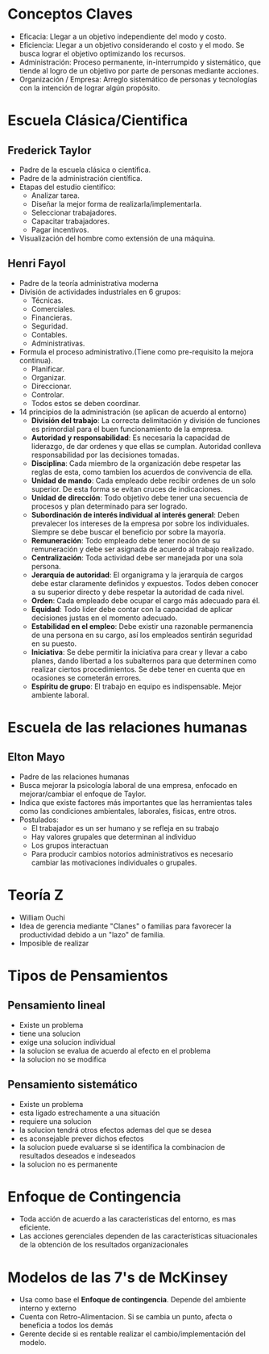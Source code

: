 # Conceptos Claves
- Eficacia: Llegar a un objetivo independiente del modo y costo.
- Eficiencia: Llegar a un objetivo considerando el costo y el modo. Se busca lograr el objetivo optimizando los recursos.
- Administración: Proceso permanente, in-interrumpido y sistemático, que tiende al logro de un objetivo por parte de personas mediante acciones.
- Organización / Empresa: Arreglo sistemático de personas y tecnologías con la intención de lograr algún propósito.
# Escuela Clásica/Cientifica
## Frederick Taylor
- Padre de la escuela clásica o científica.
- Padre de la administración científica.
- Etapas del estudio cientifíco:
	- Analizar tarea.
	- Diseñar la mejor forma de realizarla/implementarla.
	- Seleccionar trabajadores.
	- Capacitar trabajadores.
	- Pagar incentivos.
- Visualización del hombre como extensión de una máquina.
## Henri Fayol
- Padre de la teoría administrativa moderna
- División de actividades industriales en 6 grupos:
	- Técnicas.
	- Comerciales.
	- Financieras.
	- Seguridad.
	- Contables.
	- Administrativas.
- Formula el proceso administrativo.(Tiene como pre-requisito la mejora continua).
	- Planificar.
	- Organizar.
	- Direccionar.
	- Controlar.
	- Todos estos se deben coordinar.
- 14 principios de la administración (se aplican de acuerdo al entorno)
	- **División del trabajo**: La correcta delimitación y división de funciones es primordial para el buen funcionamiento de la empresa.
	- **Autoridad y responsabilidad**: Es necesaria la capacidad de liderazgo, de dar ordenes y que ellas se cumplan. Autoridad conlleva responsabilidad por las decisiones tomadas.
	- **Disciplina**: Cada miembro de la organización debe respetar las reglas de esta, como tambien los acuerdos de convivencia de ella.
	- **Unidad de mando**: Cada empleado debe recibir ordenes de un solo superior. De esta forma se evitan cruces de indicaciones.
	- **Unidad de dirección**: Todo objetivo debe tener una secuencia de procesos y plan determinado para ser logrado.
	- **Subordinación de interés individual al interés general**: Deben prevalecer los intereses de la empresa por sobre los individuales. Siempre se debe buscar el beneficio por sobre la mayoría.
	- **Remuneración**: Todo empleado debe tener noción de su remuneración y debe ser asignada de acuerdo al trabajo realizado.
	- **Centralización**: Toda actividad debe ser manejada por una sola persona.
	- **Jerarquía de autoridad**: El organigrama y la jerarquía de cargos debe estar claramente definidos y expuestos. Todos deben conocer a su superior directo y debe respetar la autoridad de cada nivel.
	- **Orden**: Cada empleado debe ocupar el cargo más adecuado para él.
	- **Equidad**: Todo lider debe contar con la capacidad de aplicar decisiones justas en el momento adecuado.
	- **Estabilidad en el empleo**: Debe existir una razonable permanencia de una persona en su cargo, así los empleados sentirán seguridad en su puesto.
	- **Iniciativa**: Se debe permitir la iniciativa para crear y llevar a cabo planes, dando libertad a los subalternos para que determinen como realizar ciertos procedimientos. Se debe tener en cuenta que en ocasiones se cometerán errores.
	- **Espíritu de grupo**: El trabajo en equipo es indispensable. Mejor ambiente laboral.


# Escuela de las relaciones humanas
## Elton Mayo
- Padre de las relaciones humanas
- Busca mejorar la psicología laboral de una empresa, enfocado en mejorar/cambiar el enfoque de Taylor.
- Indica que existe factores más importantes que las herramientas tales como las condiciones ambientales, laborales, fisicas, entre otros.
- Postulados:
	- El trabajador es un ser humano y se refleja en su trabajo
	- Hay valores grupales que determinan al individuo
	- Los grupos interactuan
	- Para producir cambios notorios administrativos es necesario cambiar las motivaciones individuales o grupales.
# Teoría Z
- William Ouchi
- Idea de gerencia mediante "Clanes" o familias para favorecer la productividad debido a un "lazo" de familia.
- Imposible de realizar
# Tipos de Pensamientos
## Pensamiento lineal
- Existe un problema
- tiene una solucion
- exige una solucion individual
- la solucion se evalua de acuerdo al efecto en el problema
- la solucion no se modifica
## Pensamiento sistemático
- Existe un problema
- esta ligado estrechamente a una situación
- requiere una solucion
- la solucion tendrá otros efectos ademas del que se desea
- es aconsejable prever dichos efectos
- la solucion puede evaluarse si se identifica la combinacion de resultados deseados e indeseados
- la solucion no es permanente



# Enfoque de Contingencia
- Toda acción de acuerdo a las caracteristicas del entorno, es mas eficiente.
- Las acciones gerenciales dependen de las características situacionales de la obtención de los resultados organizacionales
# Modelos de las 7's de McKinsey
- Usa como base el **Enfoque de contingencia**. Depende del ambiente interno y externo
- Cuenta con Retro-Alimentacion. Si se cambia un punto, afecta o beneficia a todos los demás
- Gerente decide si es rentable realizar el cambio/implementación del modelo.